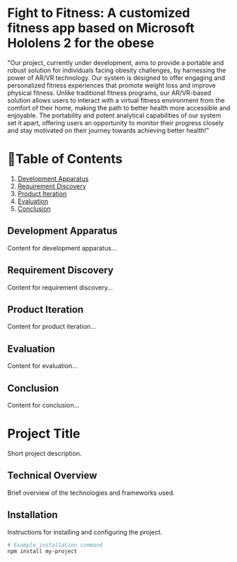 # Fight to Fitness: A customized fitness app based on Microsoft Hololens 2 for the obese

"Our project, currently under development, aims to provide a portable and robust solution for individuals facing obesity challenges, by harnessing the power of AR/VR technology. Our system is designed to offer engaging and personalized fitness experiences that promote weight loss and improve physical fitness. Unlike traditional fitness programs, our AR/VR-based solution allows users to interact with a virtual fitness environment from the comfort of their home, making the path to better health more accessible and enjoyable. The portability and potent analytical capabilities of our system set it apart, offering users an opportunity to monitor their progress closely and stay motivated on their journey towards achieving better health!"

# 📑Table of Contents
1. [Development Apparatus](#development-apparatus)
2. [Requirement Discovery](#requirement-discovery)
3. [Product Iteration](#product-iteration)
4. [Evaluation](#evaluation)
5. [Conclusion](#conclusion)

## Development Apparatus
Content for development apparatus...

## Requirement Discovery
Content for requirement discovery...

## Product Iteration
Content for product iteration...

## Evaluation
Content for evaluation...

## Conclusion
Content for conclusion...

# Project Title

Short project description.

## Technical Overview

Brief overview of the technologies and frameworks used.

## Installation

Instructions for installing and configuring the project.

```bash
# Example installation command
npm install my-project


